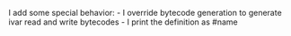 I add some special behavior: 	-  I override bytecode generation to generate ivar read and write bytecodes	- I print the definition as #name 